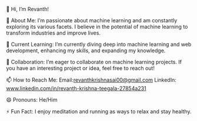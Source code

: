 👋 Hi, I’m Revanth!

 👀 About Me:
I’m passionate about machine learning and am constantly exploring its various facets. I believe in the potential of machine learning to transform industries and improve lives.

🌱 Current Learning:
I’m currently diving deep into machine learning and web development, enhancing my skills, and expanding my knowledge.

💞️ Collaboration:
I’m eager to collaborate on machine learning projects. If you have an interesting project or idea, feel free to reach out!

📫 How to Reach Me:
Email:revanthkrishnasai00@gmail.com
LinkedIn: www.linkedin.com/in/revanth-krishna-teegala-27854a231

😄 Pronouns:
 He/Him

⚡ Fun Fact:
I enjoy meditation and running as ways to relax and stay healthy.

